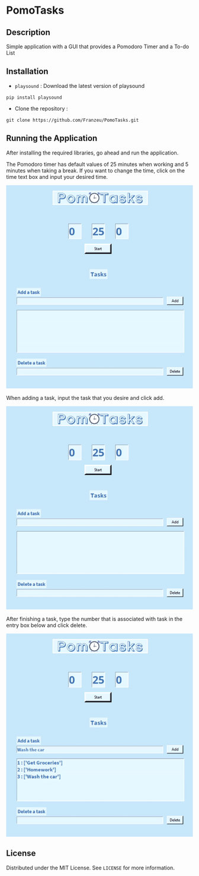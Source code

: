 # PomoTasks

## Description
Simple application with a GUI that provides a Pomodoro Timer and a To-do List

## Installation

- `playsound` : Download the latest version of playsound 
```
pip install playsound
```
- Clone the repository : 
```
git clone https://github.com/Franzeu/PomoTasks.git
```

## Running the Application
After installing the required libraries, go ahead and run the application. 

The Pomodoro timer has default values of 25 minutes when working and 5 minutes when taking a break. If you want to change 
the time, click on the time text box and input your desired time.

![Alt text](Assets/timergif.gif?raw=true "Title")



When adding a task, input the task that you desire and click add.

![Alt text](Assets/startgif.gif?raw=true "Title")


After finishing a task, type the number that is associated with task in the entry box below and click delete.

![Alt text](Assets/endgif.gif?raw=true "Title")

## License

Distributed under the MIT License. See `LICENSE` for more information.